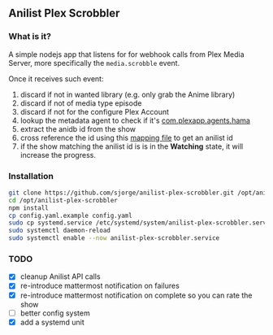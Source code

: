 ## Anilist Plex Scrobbler
### What is it?
A simple nodejs app that listens for for webhook calls from Plex Media Server, more specifically the `media.scrobble` event.

Once it receives such event:
1. discard if not in wanted library (e.g. only grab the Anime library)
1. discard if not of media type episode
1. discard if not for the configure Plex Account
1. lookup the metadata agent to check if it's [com.plexapp.agents.hama](https://github.com/ZeroQI/Hama.bundle)
1. extract the anidb id from the show
1. cross reference the id using this [mapping file](https://github.com/meisnate12/Plex-Meta-Manager-Anime-IDs) to get an anilist id
1. if the show matching the anilist id is is in the **Watching** state, it will increase the progress.

### Installation
```bash
git clone https://github.com/sjorge/anilist-plex-scrobbler.git /opt/anilist-plex-scrobbler
cd /opt/anilist-plex-scrobbler
npm install
cp config.yaml.example config.yaml
sudo cp systemd.service /etc/systemd/system/anilist-plex-scrobbler.service
sudo systemctl daemon-reload
sudo systemctl enable --now anilist-plex-scrobbler.service
```

### TODO
- [x] cleanup Anilist API calls
- [x] re-introduce mattermost notification on failures
- [x] re-introduce mattermost notification on complete so you can rate the show 
- [ ] better config system
- [x] add a systemd unit

